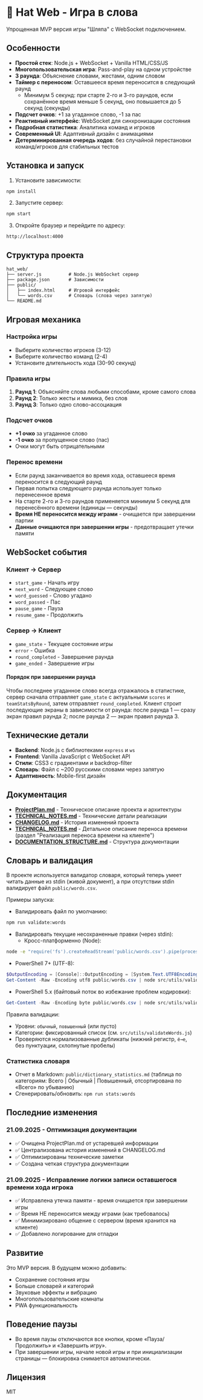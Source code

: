 # 🎩 Hat Web - Игра в слова

Упрощенная MVP версия игры "Шляпа" с WebSocket подключением.

## Особенности

- **Простой стек**: Node.js + WebSocket + Vanilla HTML/CSS/JS
- **Многопользовательская игра**: Pass-and-play на одном устройстве
- **3 раунда**: Объяснение словами, жестами, одним словом
- **Таймер с переносом**: Оставшееся время переносится в следующий раунд
  - Минимум 5 секунд: при старте 2-го и 3-го раундов, если сохранённое время меньше 5 секунд, оно повышается до 5 секунд (секунды)
- **Подсчет очков**: +1 за угаданное слово, -1 за пас
- **Реактивный интерфейс**: WebSocket для синхронизации состояния
- **Подробная статистика**: Аналитика команд и игроков
- **Современный UI**: Адаптивный дизайн с анимациями
 - **Детерминированная очередь ходов**: без случайной перестановки команд/игроков для стабильных тестов

## Установка и запуск

1. Установите зависимости:
```bash
npm install
```

2. Запустите сервер:
```bash
npm start
```

3. Откройте браузер и перейдите по адресу:
```
http://localhost:4000
```

## Структура проекта

```
hat_web/
├── server.js          # Node.js WebSocket сервер
├── package.json       # Зависимости
├── public/
│   ├── index.html     # Игровой интерфейс
│   └── words.csv      # Словарь (слова через запятую)
└── README.md
```

## Игровая механика

### Настройка игры
- Выберите количество игроков (3-12)
- Выберите количество команд (2-4)
- Установите длительность хода (30-90 секунд)

### Правила игры
1. **Раунд 1**: Объясняйте слова любыми способами, кроме самого слова
2. **Раунд 2**: Только жесты и мимика, без слов
3. **Раунд 3**: Только одно слово-ассоциация

### Подсчет очков
- **+1 очко** за угаданное слово
- **-1 очко** за пропущенное слово (пас)
- Очки могут быть отрицательными

### Перенос времени
- Если раунд заканчивается во время хода, оставшееся время переносится в следующий раунд
- Первая попытка следующего раунда использует только перенесенное время
- На старте 2-го и 3-го раундов применяется минимум 5 секунд для перенесённого времени (единицы — секунды)
- **Время НЕ переносится между играми** - очищается при завершении партии
- **Данные очищаются при завершении игры** - предотвращает утечки памяти

## WebSocket события

### Клиент → Сервер
- `start_game` - Начать игру
- `next_word` - Следующее слово
- `word_guessed` - Слово угадано
- `word_passed` - Пас
- `pause_game` - Пауза
- `resume_game` - Продолжить

### Сервер → Клиент
- `game_state` - Текущее состояние игры
- `error` - Ошибка
 - `round_completed` - Завершение раунда
 - `game_ended` - Завершение игры

#### Порядок при завершении раунда
Чтобы последнее угаданное слово всегда отражалось в статистике, сервер сначала отправляет `game_state` с актуальными `scores` и `teamStatsByRound`, затем отправляет `round_completed`. Клиент строит последующие экраны в зависимости от раунда: после раунда 1 — сразу экран правил раунда 2; после раунда 2 — экран правил раунда 3.

## Технические детали

- **Backend**: Node.js с библиотеками `express` и `ws`
- **Frontend**: Vanilla JavaScript с WebSocket API
- **Стили**: CSS3 с градиентами и backdrop-filter
- **Словарь**: Файл с ~200 русскими словами через запятую
- **Адаптивность**: Mobile-first дизайн

## Документация

- **[ProjectPlan.md](ProjectPlan.md)** - Техническое описание проекта и архитектуры
- **[TECHNICAL_NOTES.md](TECHNICAL_NOTES.md)** - Технические детали реализации
- **[CHANGELOG.md](CHANGELOG.md)** - История изменений проекта
- **[TECHNICAL_NOTES.md](TECHNICAL_NOTES.md)** - Детальное описание переноса времени (раздел "Реализация переноса времени на клиенте")
- **[DOCUMENTATION_STRUCTURE.md](DOCUMENTATION_STRUCTURE.md)** - Структура документации

## Словарь и валидация

В проекте используется валидатор словаря, который теперь умеет читать данные из stdin (живой документ), а при отсутствии stdin валидирует файл `public/words.csv`.

Примеры запуска:

- Валидировать файл по умолчанию:
```bash
npm run validate:words
```

- Валидировать текущие несохраненные правки (через stdin):
  - Кросс-платформенно (Node):
```bash
node -e "require('fs').createReadStream('public/words.csv').pipe(process.stdout)" | node src/utils/validateWords.js
```
  - PowerShell 7+ (UTF-8):
```powershell
$OutputEncoding = [Console]::OutputEncoding = [System.Text.UTF8Encoding]::new($false)
Get-Content -Raw -Encoding utf8 public/words.csv | node src/utils/validateWords.js
```
  - PowerShell 5.x (байтовый поток во избежание проблем кодировки):
```powershell
Get-Content -Raw -Encoding byte public/words.csv | node src/utils/validateWords.js
```

Правила валидации:
- Уровни: `обычный`, `повышенный` (или пусто)
- Категории: фиксированный список (см. `src/utils/validateWords.js`)
- Проверяются нормализованные дубликаты (нижний регистр, `ё→е`, без пунктуации, схлопнутые пробелы)

### Статистика словаря

- Отчет в Markdown: `public/dictionary_statistics.md` (таблица по категориям: Всего | Обычный | Повышенный, отсортирована по «Всего» по убыванию)
- Сгенерировать/обновить: `npm run stats:words`

## Последние изменения

### 21.09.2025 - Оптимизация документации
- ✅ Очищена ProjectPlan.md от устаревшей информации
- ✅ Централизована история изменений в CHANGELOG.md
- ✅ Оптимизированы технические заметки
- ✅ Создана четкая структура документации

### 21.09.2025 - Исправление логики записи оставшегося времени хода игрока
- ✅ Исправлена утечка памяти - время очищается при завершении игры
- ✅ Время НЕ переносится между играми (как требовалось)
- ✅ Минимизировано общение с сервером (время хранится на клиенте)
- ✅ Добавлено логирование для отладки

## Развитие

Это MVP версия. В будущем можно добавить:
- Сохранение состояния игры
- Больше словарей и категорий
- Звуковые эффекты и вибрацию
- Многопользовательские комнаты
- PWA функциональность

## Поведение паузы

- Во время паузы отключаются все кнопки, кроме «Пауза/Продолжить» и «Завершить игру».
- При завершении игры, начале новой игры и при инициализации страницы — блокировка снимается автоматически.

## Лицензия

MIT
